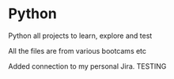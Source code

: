 # Python
Python all projects to learn, explore and test

All the files are from various bootcams etc

Added connection to my personal Jira. TESTING
